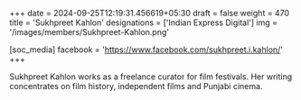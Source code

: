 +++
date = 2024-09-25T12:19:31.456619+05:30
draft = false
weight = 470
title = 'Sukhpreet Kahlon'
designations = ['Indian Express Digital']
img = '/images/members/Sukhpreet-Kahlon.png'

[soc_media]
facebook = 'https://www.facebook.com/sukhpreet.i.kahlon/'
+++

Sukhpreet Kahlon works as a freelance curator for film festivals. Her writing concentrates on film history, independent films and Punjabi cinema.

